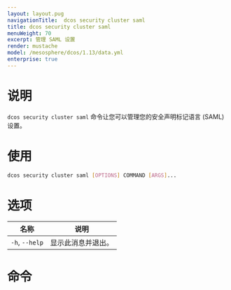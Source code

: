 ```yaml
---
layout: layout.pug
navigationTitle:  dcos security cluster saml 
title: dcos security cluster saml 
menuWeight: 70
excerpt: 管理 SAML 设置
render: mustache
model: /mesosphere/dcos/1.13/data.yml
enterprise: true
---
```


# 说明

`dcos security cluster saml` 命令让您可以管理您的安全声明标记语言 (SAML) 设置。

# 使用

```bash
dcos security cluster saml [OPTIONS] COMMAND [ARGS]...
```

# 选项

| 名称 | 说明 |
|---------|-------------|
| `-h`, `--help`| 显示此消息并退出。|

# 命令

